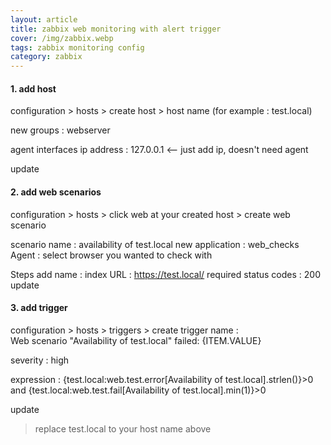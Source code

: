 ```yaml
---
layout: article
title: zabbix web monitoring with alert trigger
cover: /img/zabbix.webp
tags: zabbix monitoring config
category: zabbix
---
```


#### 1. add host

configuration > hosts > create host > host name (for example : test.local)

new groups : webserver

agent interfaces
ip address : 127.0.0.1  &lt;-- just add ip, doesn't need agent

update

#### 2. add web scenarios

configuration > hosts > click web at your created host > create web scenario

scenario
name : availability of test.local
new application : web_checks
Agent : select browser you wanted to check with

Steps
add
name : index
URL : <https://test.local/>
required status codes : 200
update

#### 3. add trigger

configuration > hosts > triggers >  create trigger
name :  
Web scenario "Availability of test.local" failed: {ITEM.VALUE}

severity :
high

expression :
{test.local:web.test.error[Availability of test.local].strlen()}>0 and {test.local:web.test.fail[Availability of test.local].min(1)}>0

update

> replace test.local to your host name above
